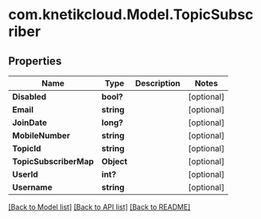 # com.knetikcloud.Model.TopicSubscriber
## Properties

Name | Type | Description | Notes
------------ | ------------- | ------------- | -------------
**Disabled** | **bool?** |  | [optional] 
**Email** | **string** |  | [optional] 
**JoinDate** | **long?** |  | [optional] 
**MobileNumber** | **string** |  | [optional] 
**TopicId** | **string** |  | [optional] 
**TopicSubscriberMap** | **Object** |  | [optional] 
**UserId** | **int?** |  | [optional] 
**Username** | **string** |  | [optional] 

[[Back to Model list]](../README.md#documentation-for-models) [[Back to API list]](../README.md#documentation-for-api-endpoints) [[Back to README]](../README.md)

